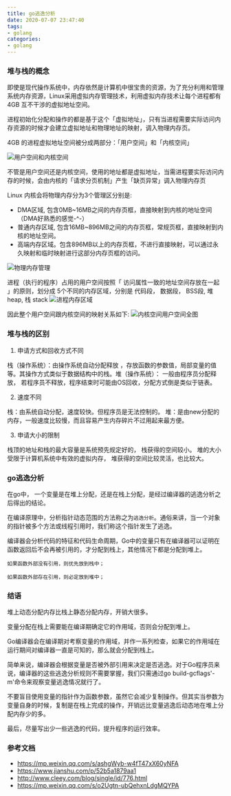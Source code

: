 ```yaml
---
title: go逃逸分析
date: 2020-07-07 23:47:40
tags:
- golang
categories:
- golang
---
```


### 堆与栈的概念
即使是现代操作系统中，内存依然是计算机中很宝贵的资源，为了充分利用和管理系统内存资源，Linux采用虚拟内存管理技术，利用虚拟内存技术让每个进程都有4GB 互不干涉的虚拟地址空间。

进程初始化分配和操作的都是基于这个「虚拟地址」，只有当进程需要实际访问内存资源的时候才会建立虚拟地址和物理地址的映射，调入物理内存页。

4GB 的进程虚拟地址空间被分成两部分：「用户空间」和「内核空间」

![用户空间和内核空间](https://fafucoder-1252756369.cos.ap-nanjing.myqcloud.com/008i3skNly1gtqtj8cll2j60i20hy74q02.jpg)

不管是用户空间还是内核空间，使用的地址都是虚拟地址，当需进程要实际访问内存的时候，会由内核的「请求分页机制」产生「缺页异常」调入物理内存页

Linux 内核会将物理内存分为3个管理区分别是:

- DMA区域, 包含0MB~16MB之间的内存页框，直接映射到内核的地址空间（DMA好熟悉的感觉-^-）
- 普通内存区域, 包含16MB~896MB之间的内存页框，常规页框，直接映射到内核的地址空间。
- 高端内存区域。包含896MB以上的内存页框，不进行直接映射，可以通过永久映射和临时映射进行这部分内存页框的访问。

![物理内存管理](https://fafucoder-1252756369.cos.ap-nanjing.myqcloud.com/008i3skNly1gtqtl0rbi6j60em0ikwew02.jpg)

进程（执行的程序）占用的用户空间按照「 访问属性一致的地址空间存放在一起 」的原则，划分成 5个不同的内存区域，分别是 代码段， 数据段， BSS段, 堆 heap, 栈 stack
![进程内存区域](https://fafucoder-1252756369.cos.ap-nanjing.myqcloud.com/008i3skNly1gtqtm3ctp9j60xv0u0wje02.jpg)

因此整个用户空间跟内核空间的映射关系如下:
![内核空间用户空间全图](https://mmbiz.qpic.cn/mmbiz_png/ceNmtYOhbMTz21XD2UcYWtoBBNHjicw02OneurDAkhTCvibTiavVF50oE6oiaViamIfBBKQxzwnNULrE976s1PQSiaQA/640)

### 堆与栈的区别
1. 申请方式和回收方式不同

栈（操作系统）：由操作系统自动分配释放 ，存放函数的参数值，局部变量的值等。其操作方式类似于数据结构中的栈。堆（操作系统）： 一般由程序员分配释放， 若程序员不释放，程序结束时可能由OS回收，分配方式倒是类似于链表。

2. 速度不同

栈：由系统自动分配，速度较快。但程序员是无法控制的。 堆：是由new分配的内存，一般速度比较慢，而且容易产生内存碎片不过用起来最方便。

3. 申请大小的限制

栈顶的地址和栈的最大容量是系统预先规定好的， 栈获得的空间较小。 堆的大小受限于计算机系统中有效的虚拟内存， 堆获得的空间比较灵活，也比较大。

### go逃逸分析

在go中， 一个变量是在堆上分配，还是在栈上分配，是经过编译器的逃逸分析之后得出的结论。

在编译原理中，分析指针动态范围的方法称之为`逃逸分析`。通俗来讲，当一个对象的指针被多个方法或线程引用时，我们称这个指针发生了逃逸。

编译器会分析代码的特征和代码生命周期，Go中的变量只有在编译器可以证明在函数返回后不会再被引用的，才分配到栈上，其他情况下都是分配到堆上。

```
如果函数外部没有引用，则优先放到栈中；

如果函数外部存在引用，则必定放到堆中；
```

### 结语

堆上动态分配内存比栈上静态分配内存，开销大很多。

变量分配在栈上需要能在编译期确定它的作用域，否则会分配到堆上。

Go编译器会在编译期对考察变量的作用域，并作一系列检查，如果它的作用域在运行期间对编译器一直是可知的，那么就会分配到栈上。

简单来说，编译器会根据变量是否被外部引用来决定是否逃逸。对于Go程序员来说，编译器的这些逃逸分析规则不需要掌握，我们只需通过go build-gcflags'-m'命令来观察变量逃逸情况就行了。

不要盲目使用变量的指针作为函数参数，虽然它会减少复制操作。但其实当参数为变量自身的时候，复制是在栈上完成的操作，开销远比变量逃逸后动态地在堆上分配内存少的多。

最后，尽量写出少一些逃逸的代码，提升程序的运行效率。

### 参考文档
- https://mp.weixin.qq.com/s/ashgWyb-w4fT47xX60yNFA
- https://www.jianshu.com/p/52b5a1879aa1
- http://www.cleey.com/blog/single/id/776.html
- https://mp.weixin.qq.com/s/o2Ugtn-ubQehxnLdgMQYPA